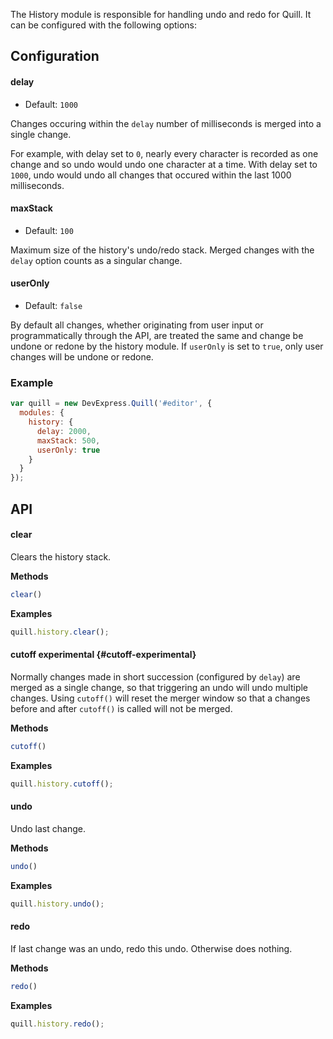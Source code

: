 The History module is responsible for handling undo and redo for Quill. It can be configured with the following options:

## Configuration

#### delay

- Default: `1000`

Changes occuring within the `delay` number of milliseconds is merged into a single change.

For example, with delay set to `0`, nearly every character is recorded as one change and so undo would undo one character at a time. With delay set to `1000`, undo would undo all changes that occured within the last 1000 milliseconds.


#### maxStack

- Default: `100`

Maximum size of the history's undo/redo stack. Merged changes with the `delay` option counts as a singular change.


#### userOnly

- Default: `false`

By default all changes, whether originating from user input or programmatically through the API, are treated the same and change be undone or redone by the history module. If `userOnly` is set to `true`, only user changes will be undone or redone.


### Example

```javascript
var quill = new DevExpress.Quill('#editor', {
  modules: {
    history: {
      delay: 2000,
      maxStack: 500,
      userOnly: true
    }
  }
});
```

## API

#### clear

Clears the history stack.

**Methods**

```js
clear()
```

**Examples**

```js
quill.history.clear();
```


#### cutoff <span class="experimental">experimental</span> {#cutoff-experimental}

Normally changes made in short succession (configured by `delay`) are merged as a single change, so that triggering an undo will undo multiple changes. Using `cutoff()` will reset the merger window so that a changes before and after `cutoff()` is called will not be merged.

**Methods**

```js
cutoff()
```

**Examples**

```js
quill.history.cutoff();
```


#### undo

Undo last change.

**Methods**

```js
undo()
```

**Examples**

```js
quill.history.undo();
```


#### redo

If last change was an undo, redo this undo. Otherwise does nothing.

**Methods**

```js
redo()
```

**Examples**

```js
quill.history.redo();
```
